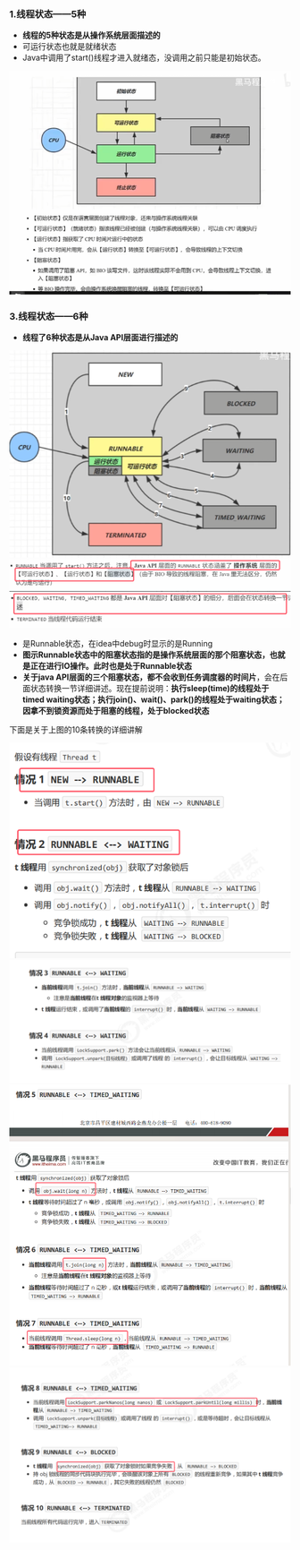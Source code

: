 ### 1.线程状态——5种

* **线程的5种状态是从操作系统层面描述的**
* 可运行状态也就是就绪状态
* Java中调用了start()线程才进入就绪态，没调用之前只能是初始状态。

![](assets/04线程状态/file-20250725164902960.png)

### 3.线程状态——6种

* **线程了6种状态是从Java API层面进行描述的**

![](assets/04线程状态/file-20250725165117224.png)![](assets/04线程状态/file-20250725165213955.png)
![](assets/04线程状态/file-20250725171623883.png)
* 是Runnable状态，在idea中debug时显示的是Running
* **图示Runnable状态中的阻塞状态指的是操作系统层面的那个阻塞状态，也就是正在进行IO操作。此时也是处于Runnable状态**
* **关于java API层面的三个阻塞状态，都不会收到任务调度器的时间片**，会在后面状态转换一节详细讲述。现在提前说明：**执行sleep(time)的线程处于timed waiting状态；执行join()、wait()、park()的线程处于waiting状态；因拿不到锁资源而处于阻塞的线程，处于blocked状态**

下面是关于上图的10条转换的详细讲解

![](assets/04线程状态/file-20250911104346802.png)
![](assets/04线程状态/file-20250911105118947.png)![](assets/04线程状态/file-20250911105212722.png)
![](assets/04线程状态/file-20250911105336748.png)